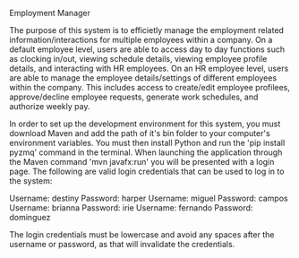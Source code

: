Employment Manager 

The purpose of this system is to efficietly manage the employment related information/interactions for multiple employees within a company. On a default employee level, users are able to access day to day functions such as clocking in/out, viewing schedule details, viewing employee profile details, and interacting with HR employees. On an HR employee level, users are able to manage the employee details/settings of different employees within the company. This includes access to create/edit employee profilees, approve/decline employee requests, generate work schedules, and authorize weekly pay.

In order to set up the development environment for this system, you must download Maven and add the path of it's bin folder to your computer's environment variables. You must then install Python and run the 'pip install pyzmq' command in the terminal. When launching the application through the Maven command 'mvn javafx:run' you will be presented with a login page. The following are valid login credentials that can be used to log in to the system:

Username: destiny   Password: harper
Username: miguel   Password: campos
Username: brianna   Password: irie
Username: fernando   Password: dominguez

The login credentials must be lowercase and avoid any spaces after the username or password, as that will invalidate the credentials. 
